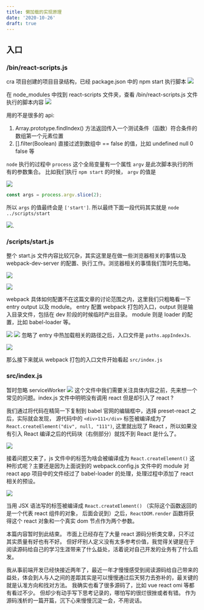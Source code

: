 ```yaml
---
title: 懒加载的实现原理
date: '2020-10-26'
draft: true
---
```


## 入口

### /bin/react-scripts.js

cra 项目创建的项目目录结构，已经 package.json 中的 npm start 执行脚本
![](https://chatflow-files-cdn-1252847684.file.myqcloud.com/Ybwd8-image.png)

在 node_modules 中找到 react-scripts 文件夹，查看 /bin/react-scripts.js 文件执行的脚本内容
![](https://chatflow-files-cdn-1252847684.file.myqcloud.com/76cBP-image.png)

用的不是很多的 api:

1. Array.prototype.findIndex() 方法返回传入一个测试条件（函数）符合条件的数组第一个元素位置
2. [].filter(Boolean) 直接过滤到数组中 == false 的值，比如 undefined null 0 false 等

`node` 执行的过程中 `process` 这个全局变量有一个属性 `argv` 是此次脚本执行的所有的参数集合。 比如我们执行 `npm start` 的时候， `argv` 的值是

![](https://chatflow-files-cdn-1252847684.file.myqcloud.com/yJEj7-image.png)

```js
const args = process.argv.slice(2);
```

所以 `args` 的值最终会是 `['start']`. 所以最终下面一段代码其实就是 `node ../scripts/start`

![](https://chatflow-files-cdn-1252847684.file.myqcloud.com/kXXpZ-image.png).

### /scripts/start.js

整个 start.js 文件内容比较冗杂，其实这里是在做一些浏览器相关的事情以及 webpack-dev-server 的配置、执行工作。浏览器相关的事情我们暂时先忽略。

![](https://chatflow-files-cdn-1252847684.file.myqcloud.com/5cdGj-image.png)

![](https://chatflow-files-cdn-1252847684.file.myqcloud.com/a2Kk3-image.png)

webpack 具体如何配置不在这篇文章的讨论范围之内，这里我们只粗略看一下 entry output 以及 module。 entry 配置 webpack 打包的入口，output 则是输入目录文件，包括在 dev 阶段的时候临时产出目录。 module 则是 loader 的配置，比如 babel-loader 等。

![](https://chatflow-files-cdn-1252847684.file.myqcloud.com/zDeYM-image.png)
![](https://chatflow-files-cdn-1252847684.file.myqcloud.com/TkMbR-image.png)
忽略了 entry 中热加载相关的路径之后，入口文件是 `paths.appIndexJs`.

![](https://chatflow-files-cdn-1252847684.file.myqcloud.com/eYRA4-image.png)

那么接下来就从 webpack 打包的入口文件开始看起 `src/index.js`

### src/index.js

暂时忽略 serviceWorker
![](https://chatflow-files-cdn-1252847684.file.myqcloud.com/PtAGS-image.png)
这个文件中我们需要关注具体内容之前，先来想一个常见的问题。index.js 文件中明明没有调用 react 但是却引入了 react ?

我们通过将代码在精简一下复制到 babel 官网的编辑框中，选择 preset-react 之后，实际就会发现， 源代码中的 `<div>111</div>` 标签被编译成为了 `React.createElement("div", null, "111")`, 这里就出现了 React ，所以如果没有引入 React 编译之后的代码块（右侧部分）就找不到 React 是什么了。

![](https://chatflow-files-cdn-1252847684.file.myqcloud.com/Z57F4-image.png)

接着问题又来了，js 文件中的标签为啥会被编译成为 `React.createElement()` 这种形式呢？主要还是因为上面说到的 webpack.config.js 文件中的 module 对 react app 项目中的文件经过了 babel-loader 的处理，处理过程中添加了 react 相关的预设。

![](https://chatflow-files-cdn-1252847684.file.myqcloud.com/hPD7T-image.png)

当用 JSX 语法写的标签被编译成 `React.createElement()` （实际这个函数返回的是一个代表 react 组件的对象， 后面会说到）之后，`ReactDOM.render` 函数将获得这个 react 对象和一个真实 dom 节点作为两个参数。

本篇内容暂时到此结束。 市面上已经存在了大量 react 源码分析类文章，只不过其实质量有好也有不好。 但好坏别人定义没有太多参考价值，我觉得关键是在于阅读源码给自己的学习生涯带来了什么益处，活着说对自己开发的业务有了什么启发。

我从事前端开发已经快接近两年了，最近一年才慢慢感受到阅读源码给自己带来的益处，体会到人与人之间的差距其实是可以慢慢通过后天努力去弥补的，最关键的就是认准方向和找对方法。 我确实也看了很多源码了，比如 vue react omi 等都有看过不少。 但却少有动手写下思考记录的，哪怕写的很烂很挫或者有错。 作为源码浅析的一篇开篇，沉下心来慢慢沉淀一会，不用说话。
